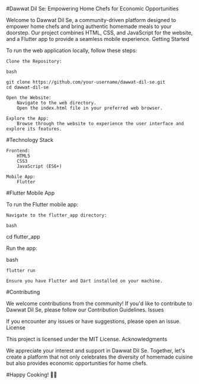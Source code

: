 #Dawwat Dil Se: Empowering Home Chefs for Economic Opportunities

Welcome to Dawwat Dil Se, a community-driven platform designed to empower home chefs and bring authentic homemade meals to your doorstep. Our project combines HTML, CSS, and JavaScript for the website, and a Flutter app to provide a seamless mobile experience.
Getting Started

To run the web application locally, follow these steps:

    Clone the Repository:

    bash

    git clone https://github.com/your-username/dawwat-dil-se.git
    cd dawwat-dil-se

    Open the Website:
        Navigate to the web directory.
        Open the index.html file in your preferred web browser.

    Explore the App:
        Browse through the website to experience the user interface and explore its features.

#Technology Stack

    Frontend:
        HTML5
        CSS3
        JavaScript (ES6+)

    Mobile App:
        Flutter

#Flutter Mobile App

To run the Flutter mobile app:

    Navigate to the flutter_app directory:

    bash

cd flutter_app

Run the app:

bash

    flutter run

    Ensure you have Flutter and Dart installed on your machine.

#Contributing

We welcome contributions from the community! If you'd like to contribute to Dawwat Dil Se, please follow our Contribution Guidelines.
Issues

If you encounter any issues or have suggestions, please open an issue.
License

This project is licensed under the MIT License.
Acknowledgments

We appreciate your interest and support in Dawwat Dil Se. Together, let's create a platform that not only celebrates the diversity of homemade cuisine but also provides economic opportunities for home chefs.

#Happy Cooking! 🍲✨
